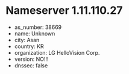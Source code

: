 # Nameserver 1.11.110.27

* as_number: 38669
* name: Unknown
* city: Asan
* country: KR
* organization: LG HelloVision Corp.
* version: NO!!!
* dnssec: false
